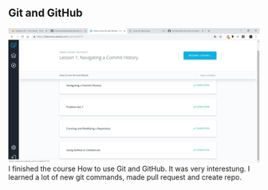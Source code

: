 ## Git and GitHub 
![Git](task0.1.jpg)
I finished the course How to use Git and GitHub. It was very interestung. 
I learned a lot of new git commands, made pull request and create repo.
